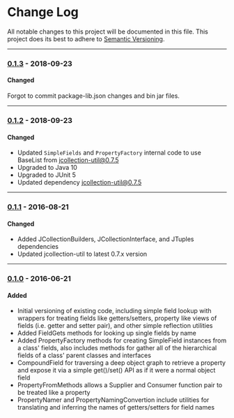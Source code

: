# Change Log
All notable changes to this project will be documented in this file.
This project does its best to adhere to [Semantic Versioning](http://semver.org/).


--------
### [0.1.3](N/A) - 2018-09-23
#### Changed
Forgot to commit package-lib.json changes and bin jar files.


--------
### [0.1.2](https://github.com/TeamworkGuy2/JMetaAccess/commit/e7401efb58e138de047600d1093deecf0f530aed) - 2018-09-23
#### Changed
* Updated `SimpleFields` and `PropertyFactory` internal code to use BaseList from jcollection-util@0.7.5
* Upgraded to Java 10
* Upgraded to JUnit 5
* Updated dependency jcollection-util@0.7.5


--------
### [0.1.1](https://github.com/TeamworkGuy2/JMetaAccess/commit/773055b0d2b406c188379ee196e6c47143f77fac) - 2016-08-21
#### Changed
* Added JCollectionBuilders, JCollectionInterface, and JTuples dependencies
* Updated jcollection-util to latest 0.7.x version


--------
### [0.1.0](https://github.com/TeamworkGuy2/JMetaAccess/commit/f036c16b2703f1ba5759cc610936e201a2b1c9bd) - 2016-06-21
#### Added
* Initial versioning of existing code, including simple field lookup with wrappers for treating fields like getters/setters, property like views of fields (i.e. getter and setter pair), and other simple reflection utilities
* Added FieldGets methods for looking up single fields by name
* Added PropertyFactory methods for creating SimpleField instances from a class' fields, also includes methods for gather all of the hierarchical fields of a class' parent classes and interfaces
* CompoundField for traversing a deep object graph to retrieve a property and expose it via a simple get()/set() API as if it were a normal object field
* PropertyFromMethods allows a Supplier and Consumer function pair to be treated like a property
* PropertyNamer and PropertyNamingConvertion include utilities for translating and inferring the names of getters/setters for field names
